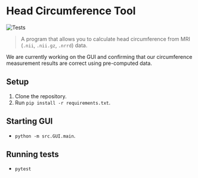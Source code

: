 # Head Circumference Tool

![Tests](https://github.com/COMP523TeamD/HeadCircumferenceTool/actions/workflows/tests.yml/badge.svg)

> A program that allows you to calculate head circumference from MRI (`.nii`, `.nii.gz`, `.nrrd`) data.

We are currently working on the GUI and confirming that our circumference measurement results are correct using pre-computed data.

## Setup

1. Clone the repository.
2. Run `pip install -r requirements.txt`.

## Starting GUI

- `python -m src.GUI.main`.

## Running tests

- `pytest`
